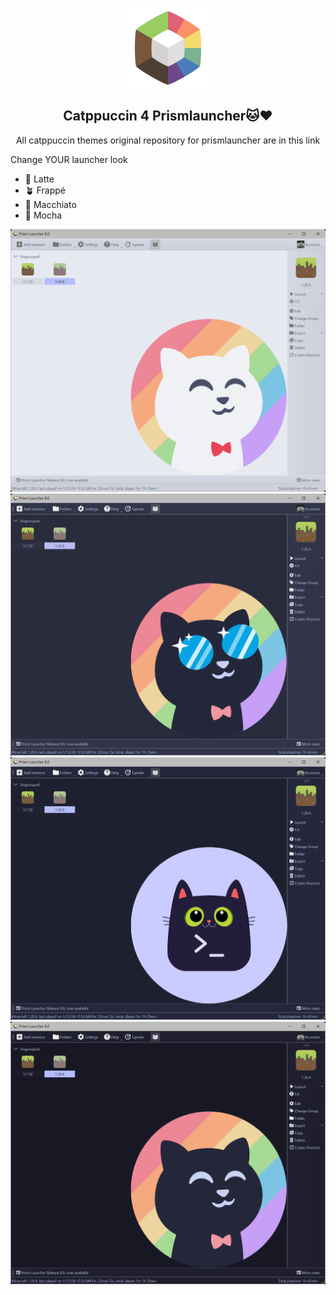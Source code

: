 <p align="center">
  <img src="https://github.com/tiffylikecat/prismlauncherThemes/blob/main/catppuccin/prismlauncherLogo.png" alt="prismlauncherLogo">
</p>

<h2 align="center">Catppuccin 4 Prismlauncher🐱❤️</h2>

<p align="center">
  All catppuccin themes original repository for prismlauncher are in this link
</p>


Change YOUR launcher look
- 🌻 Latte
- 🪴 Frappé
- 🌺 Macchiato
- 🌿 Mocha


<p align="center">
  <img src="https://github.com/tiffylikecat/prismlauncherThemes/blob/main/catppuccin/catppuccinLattePreview.png" alt="catppuccinLattePreview">
  <img src="https://github.com/tiffylikecat/prismlauncherThemes/blob/main/catppuccin/catppuccinFrappePreview.png" alt="catppuccinFrappePreview">
  <img src="https://github.com/tiffylikecat/prismlauncherThemes/blob/main/catppuccin/catppuccinMacchiatoPreview.png" alt="catppuccinMacchiatoPreview">
  <img src="https://github.com/tiffylikecat/prismlauncherThemes/blob/main/catppuccin/catppuccinMochaPreview.png" alt="catppuccinMochaPreview">
</p>
